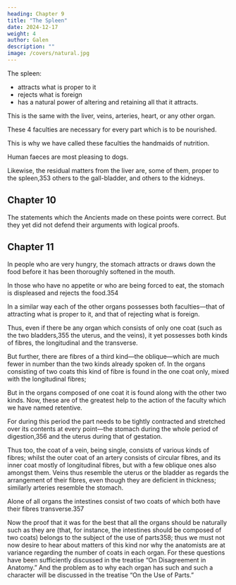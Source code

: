```yaml
---
heading: Chapter 9
title: "The Spleen"
date: 2024-12-17
weight: 4
author: Galen
description: ""
image: /covers/natural.jpg
---
```



The spleen:
- attracts what is proper to it
- rejects what is foreign
- has a natural power of altering and retaining all that it attracts.

This is the same with the liver, veins, arteries, heart, or any other organ.

These 4 faculties are necessary for every part which is to be nourished.

This is why we have called these faculties the handmaids of nutrition. 

Human faeces are most pleasing to dogs.

Likewise, the residual matters from the liver are, some of them, proper to the spleen,353 others to the gall-bladder, and others to the kidneys.


## Chapter 10

<!-- I should not have cared to say anything further as to the origin of these [surplus substances] after Hippocrates, Plato, Aristotle, Diocles, Praxagoras, and Philotimus, 

nor indeed should I even have said anything about the faculties, if any of our predecessors had worked out this subject thoroughly. -->

The statements which the Ancients made on these points were correct. But they yet did not  defend their arguments with logical proofs.

<!-- of course they never suspected that there could be sophists so shameless as to try to contradict obvious facts. More recent physicians, again, have been partly conquered by the sophistries of these fellows and have given credence to them; whilst others who attempted to argue with them appear to me to lack to a great extent the power of the Ancients. For this reason I have attempted to put together my arguments in the way in which it seems to me the Ancients, had any of them been still alive, would have done, in opposition to those who would overturn the finest doctrines of our art.

I am not, however, unaware that I shall achieve either nothing at all or else very little. For I find that a great many things which have been conclusively demonstrated by the Ancients are unintelligible to the bulk of the Moderns owing to their ignorance—nay, that, by reason of their laziness, they will not even make an attempt to comprehend them; and even if any of them have understood them, they have not given them impartial examination.

The fact is that he whose purpose is to know anything better than the multitude do must far surpass all others both as regards his nature and his early training. And when he reaches early adolescence he must become possessed with an ardent love for truth, like one inspired; neither day nor night may he cease to urge and strain himself in order to learn thoroughly all that has been said by the most illustrious of the Ancients. And when he has learnt this, then for a prolonged period he must test and prove it, observing what part of it is in agreement, and what in disagreement with obvious fact; thus he will choose this and turn away from that. To such an one my hope has been that my treatise would prove of the very greatest assistance.... 

Still, such people may be expected to be quite few in number, while, as for the others, this book will be as superfluous to them as a tale told to an ass.
 -->


## Chapter 11

In people who are very hungry, the stomach attracts or draws down the food before it has been thoroughly softened in the mouth.

In those who have no appetite or who are being forced to eat, the stomach is displeased and rejects the food.354 

In a similar way each of the other organs possesses both faculties—that of attracting what is proper to it, and that of rejecting what is foreign.

Thus, even if there be any organ which consists of only one coat (such as the two bladders,355 the uterus, and the veins), it yet possesses both kinds of fibres, the longitudinal and the transverse.

But further, there are fibres of a third kind—the oblique—which are much fewer in number than the two kinds already spoken of. In the organs consisting of two coats this kind of fibre is found in the one coat only, mixed with the longitudinal fibres; 

But in the organs composed of one coat it is found along with the other two kinds. Now, these are of the greatest help to the action of the faculty which we have named retentive. 

For during this period the part needs to be tightly contracted and stretched over its contents at every point—the stomach during the whole period of digestion,356 and the uterus during that of gestation.

Thus too, the coat of a vein, being single, consists of various kinds of fibres; whilst the outer coat of an artery consists of circular fibres, and its inner coat mostly of longitudinal fibres, but with a few oblique ones also amongst them. Veins thus resemble the uterus or the bladder as regards the arrangement of their fibres, even though they are deficient in thickness; similarly arteries resemble the stomach. 

Alone of all organs the intestines consist of two coats of which both have their fibres transverse.357 

Now the proof that it was for the best that all the organs should be naturally such as they are (that, for instance, the intestines should be composed of two coats) belongs to the subject of the use of parts358; thus we must not now desire to hear about matters of this kind nor why the anatomists are at variance regarding the number of coats in each organ. For these questions have been sufficiently discussed in the treatise “On Disagreement in Anatomy.” And the problem as to why each organ has such and such a character will be discussed in the treatise “On the Use of Parts.”

